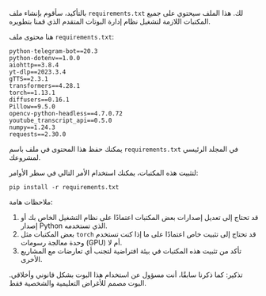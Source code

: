 بالتأكيد، سأقوم بإنشاء ملف `requirements.txt` لك. هذا الملف سيحتوي على جميع المكتبات اللازمة لتشغيل نظام إدارة البوتات المتقدم الذي قمنا بتطويره.

هنا محتوى ملف `requirements.txt`:

```plaintext
python-telegram-bot==20.3
python-dotenv==1.0.0
aiohttp==3.8.4
yt-dlp==2023.3.4
gTTS==2.3.1
transformers==4.28.1
torch==1.13.1
diffusers==0.16.1
Pillow==9.5.0
opencv-python-headless==4.7.0.72
youtube_transcript_api==0.5.0
numpy==1.24.3
requests==2.30.0
```

يمكنك حفظ هذا المحتوى في ملف باسم `requirements.txt` في المجلد الرئيسي لمشروعك.

لتثبيت هذه المكتبات، يمكنك استخدام الأمر التالي في سطر الأوامر:

```plaintext
pip install -r requirements.txt
```

ملاحظات هامة:

1. قد تحتاج إلى تعديل إصدارات بعض المكتبات اعتمادًا على نظام التشغيل الخاص بك أو إصدار Python الذي تستخدمه.
2. بعض المكتبات مثل `torch` قد تحتاج إلى تثبيت خاص اعتمادًا على ما إذا كنت تستخدم وحدة معالجة رسومات (GPU) أم لا.
3. تأكد من تثبيت هذه المكتبات في بيئة افتراضية لتجنب أي تعارضات مع المشاريع الأخرى.



تذكير: كما ذكرنا سابقًا، أنت مسؤول عن استخدام هذا البوت بشكل قانوني وأخلاقي. البوت مصمم للأغراض التعليمية والشخصية فقط.
